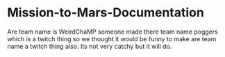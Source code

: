 # Mission-to-Mars-Documentation



Are team name is WeirdChaMP someone made there team name poggers which is a twitch thing so we thought it would be funny to make are team name a twitch thing also.
Its not very catchy but it will do.


